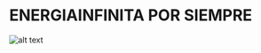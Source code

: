# ENERGIAINFINITA POR SIEMPRE
![alt text]([https://cdn.discordapp.com/attachments/1013267842411536487/1179315080945483886/logo.png?ex=657955c1&is=6566e0c1&hm=849555504a6475b4740ab7b5a357f19a6d127b8bc998d915b2709984a9159d18&](https://media.discordapp.net/attachments/1013267842411536487/1179321684222803978/Energia_Infinita_6.png?ex=65795be8&is=6566e6e8&hm=d0c53c3c4c7fee1c847b74005db0893bd10a042108fde8b269923e62f57d0333&=&format=webp)https://media.discordapp.net/attachments/1013267842411536487/1179321684222803978/Energia_Infinita_6.png?ex=65795be8&is=6566e6e8&hm=d0c53c3c4c7fee1c847b74005db0893bd10a042108fde8b269923e62f57d0333&=&format=webp)
